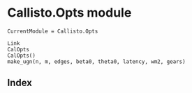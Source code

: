 # Callisto.Opts module


```@meta
CurrentModule = Callisto.Opts
```


```@docs
Link
CalOpts
CalOpts()
make_ugn(n, m, edges, beta0, theta0, latency, wm2, gears)
```

## Index

```@index
```
